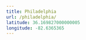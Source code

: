 ```yaml
---
title: Philadelphia
url: /philadelphia/
latitude: 36.169827000000005
longitude: -82.6365365
---
```

